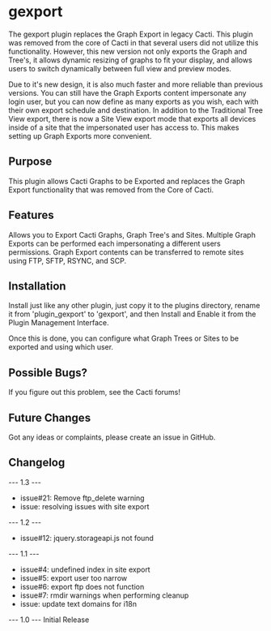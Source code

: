 # gexport

The gexport plugin replaces the Graph Export in legacy Cacti.  This plugin was removed from the core of Cacti in that several users did not utilize this functionality.  However, this new version not only exports the Graph and Tree's, it allows dynamic resizing of graphs to fit your display, and allows users to switch dynamically between full view and preview modes.

Due to it's new design, it is also much faster and more reliable than previous versions.  You can still have the Graph Exports content impersonate any login user, but you can now define as many exports as you wish, each with their own export schedule and destination.  In addition to the Traditional Tree View export, there is now a Site View export mode that exports all devices inside of a site that the impersonated user has access to.  This makes setting up Graph Exports more convenient.

## Purpose

This plugin allows Cacti Graphs to be Exported and replaces the Graph Export functionality that was removed from the Core of Cacti.

## Features

Allows you to Export Cacti Graphs, Graph Tree's and Sites.  Multiple Graph Exports can be performed each impersonating a different users permissions.  Graph Export contents can be transferred to remote sites using FTP, SFTP, RSYNC, and SCP.
	
## Installation

Install just like any other plugin, just copy it to the plugins directory, rename it from 'plugin_gexport' to 'gexport', and then Install and Enable it from the Plugin Management Interface.

Once this is done, you can configure what Graph Trees or Sites to be exported and using which user.
    
## Possible Bugs?
   
If you figure out this problem, see the Cacti forums!

## Future Changes
    
Got any ideas or complaints, please create an issue in GitHub.

## Changelog

--- 1.3 ---
* issue#21: Remove ftp_delete warning
* issue: resolving issues with site export

--- 1.2 ---
* issue#12: jquery.storageapi.js not found

--- 1.1 ---
* issue#4: undefined index in site export
* issue#5: export user too narrow
* issue#6: export ftp does not function
* issue#7: rmdir warnings when performing cleanup
* issue: update text domains for i18n

--- 1.0 ---
Initial Release
